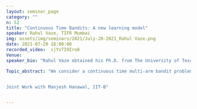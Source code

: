 ```yaml
---
layout: seminar_page
category: ""
n: 52
title: "Continuous Time Bandits: A new learning model"
speaker: Rahul Vaze, TIFR Mumbai
img: assets/img/seminars/2021/July-20-2021_Rahul Vaze.png
date: 2021-07-20 16:00:00 
recorded_video:  sjYsTI9Iro8
Venue: 
speaker_bio: "Rahul Vaze obtained his Ph.D. from The University of Texas at Austin in 2009. Currently he is an Associate Professor at the School of Technology and Computer Science, Tata Institute of Fundamental Research, Mumbai, India. His research interests are in communication networks, combinatorial resource allocation, online algorithms. He is the author of \"Random Wireless Networks\", Cambridge University Press, 2015. He is a co-recipient of the Eurasip best paper award for year 2010 for the Journal of Wireless Communication and Networking, the best paper award WiOpt 2020, and the best paper award Performance 2020."

Topic_abstract: "We consider a continuous time multi-arm bandit problem (CTMAB), where the learner can sample arms any number of times in a given interval and obtain a random reward from each sample, however, increasing the frequency of sampling incurs an additive penalty/cost. Thus, there is a trade-off between obtaining large reward and incurring sampling cost as a function of the sampling frequency. The goal is to design a learning algorithm that minimizes the regret, that is defined as the difference of the payoff of the oracle policy and that of the learning algorithm. CTMAB is fundamentally different than the usual multi-arm bandit problem (MAB), e.g., even the single arm case is non-trivial in CTMAB, since the optimal sampling frequency depends on the mean of the arm, which needs to be estimated. We establish lower and upper bounds that are tight up to logarithmic terms.


Joint Work with Manjesh Hanawal, IIT-B"


---
```


